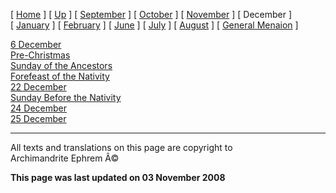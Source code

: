\[ [Home](index.md) \] \[ [Up](menaion.md) \]
\[ [September](sep-int.md) \] \[ [October](oct-int.md) \]
\[ [November](nov-int.md) \] \[ December \] \[ [January](jan-int.md) \]
\[ [February](february.md) \] \[ [June](Menaion-June.md) \]
\[ [July](july1.md) \] \[ [August](aug.md) \]
\[ [General Menaion](general.md) \]

[6 December](6_december.md)\
[Pre-Christmas](pre-christmas.md)\
[Sunday of the Ancestors](sunday_of_the_ancestors.md)\
[Forefeast of the Nativity](forefeas.md)\
[22 December](22dec.md)\
[Sunday Before the Nativity](sunbefnat.md)\
[24 December](24dec.md)\
[25 December](25dec.md)

------------------------------------------------------------------------

All texts and translations on this page are copyright to\
Archimandrite Ephrem Â©

**This page was last updated on 03 November 2008**
